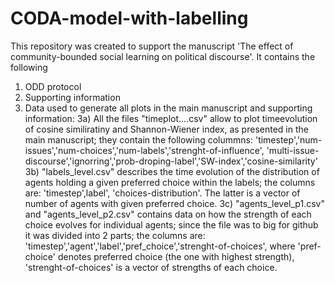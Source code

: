 # CODA-model-with-labelling
 
This repository was created to support the manuscript 'The effect of community-bounded social learning on political discourse'. It contains the following 

1) ODD protocol
2) Supporting information
3) Data used to generate all plots in the main manuscript and supporting information:
3a) All the files "timeplot….csv" allow to plot timeevolution of cosine similiratiny and Shannon-Wiener index, as presented in the main manuscript; they contain the following colummns: 
'timestep','num-issues','num-choices','num-labels','strenght-of-influence', 'multi-issue-discourse','ignorring','prob-droping-label','SW-index','cosine-similarity'
3b) "labels_level.csv" describes the time evolution of the distribution of agents holding a given preferred choice within the labels; the columns are:
'timestep',label', 'choices-distribution'. 
The latter is a vector of number of agents with given preferred choice. 
3c) "agents_level_p1.csv" and "agents_level_p2.csv" contains data on how the strength of each choice evolves for individual agents; since the file was to big for github it was divided into 2 parts; the columns are:
'timestep','agent','label','pref_choice','strenght-of-choices', where 'pref-choice' denotes preferred choice (the one with highest strength), 'strenght-of-choices' is a vector of strengths of each choice. 